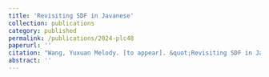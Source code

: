 ```yaml
---
title: 'Revisiting SDF in Javanese'
collection: publications
category: published
permalink: /publications/2024-plc48
paperurl: ''
citation: "Wang, Yuxuan Melody. [to appear]. &quot;Revisiting SDF in Javanese.&quot; <i>Penn Working Papers in Linguistics 31.1: Proceedings of PLC 48 (PWPL 31.1)</i>. UPenn"
abstract: ''
---
```

